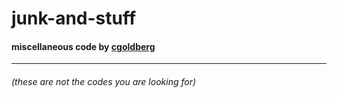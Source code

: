 # junk-and-stuff

#### miscellaneous code by [cgoldberg](https://github.com/cgoldberg)

----

###### (these are not the codes you are looking for)
